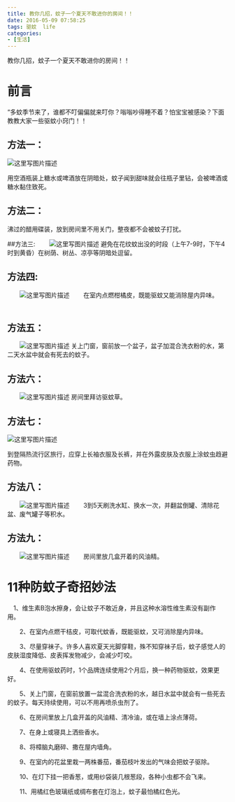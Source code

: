 ```yaml
---
title: 教你几招，蚊子一个夏天不敢进你的房间！！
date: 2016-05-09 07:58:25
tags: 驱蚊  life
categories: 
- [生活]
---
```

教你几招，蚊子一个夏天不敢进你的房间！！
<!--more-->

# 前言
“多蚊季节来了，谁都不叮偏偏就来叮你？嗡嗡吵得睡不着？怕宝宝被感染？下面教教大家一些驱蚊小窍门！！
## 方法一：
![这里写图片描述](http://imgnews.gmw.cn/attachement/jpg/site2/20160412/5796591386340603909.jpg)

用空酒瓶装上糖水或啤酒放在阴暗处，蚊子闻到甜味就会往瓶子里钻，会被啤酒或糖水黏住致死。

## 方法二：

沸过的醋用碟装，放到房间里不用关门，整夜都不会被蚊子打扰。

##方法三:
　　![这里写图片描述](http://imgnews.gmw.cn/attachement/jpg/site2/20160412/6765316288500183624.jpg)
避免在花纹蚊出没的时段（上午7-9时，下午4时到黄昏）在树荫、树丛、凉亭等阴暗处逗留。

## 方法四:
　　![这里写图片描述](http://imgnews.gmw.cn/attachement/jpg/site2/20160412/3399212990045993728.jpg)
　　在室内点燃柑橘皮，既能驱蚊又能消除屋内异味。
　　
## 方法五：
　　![这里写图片描述](http://imgnews.gmw.cn/attachement/jpg/site2/20160412/4296329243977038086.jpg)
关上门窗，窗前放一个盆子，盆子加混合洗衣粉的水，第二天水盆中就会有死去的蚊子。

## 方法六：
　　![这里写图片描述](http://imgnews.gmw.cn/attachement/jpg/site2/20160412/972716997894715278.jpg)
房间里拜访驱蚊草。

## 方法七：

![这里写图片描述](http://imgnews.gmw.cn/attachement/jpg/site2/20160412/1259655297668004577.jpg)

到登隔热流行区旅行，应穿上长袖衣服及长裤，并在外露皮肤及衣服上涂蚊虫趋避药物。

## 方法八：
　　![这里写图片描述](http://imgnews.gmw.cn/attachement/jpg/site2/20160412/7766628205407812354.jpg)
　　3到5天刷洗水缸、换水一次，并翻盆倒罐、清除花盆、废气罐子等积水。

## 方法九：
　　![这里写图片描述](http://imgnews.gmw.cn/attachement/jpg/site2/20160412/3897745475809723662.jpg)
　　房间里放几盒开着的风油精。
# 11种防蚊子奇招妙法
　1、维生素B泡水擦身，会让蚊子不敢近身，并且这种水溶性维生素没有副作用。

　　2、在室内点燃干桔皮，可取代蚊香，既能驱蚊，又可消除屋内异味。

　　3、尽量穿袜子。许多人喜欢夏天光脚穿鞋，殊不知穿袜子后，蚊子感觉人的皮肤湿度降低、皮表挥发物减少，会减少叮咬。

　　4、在使用驱蚊药时，1个品牌连续使用2个月后，换一种药物驱蚊，效果更好。

　　5、关上门窗，在窗前放置一盆混合洗衣粉的水，越日水盆中就会有一些死去的蚊子。每天持续使用，可以不用再喷杀虫剂了。

　　6、在房间里放上几盒开盖的风油精、清冷油，或在墙上涂点薄荷。

　　7、在身上或寝具上洒些香水。

　　8、将樟脑丸磨碎、撒在屋内墙角。

　　9、在室内的花盆里栽一两株番茄，番茄枝叶发出的气味会把蚊子驱除。

　　10、在灯下挂一把香葱，或用纱袋装几根葱段，各种小虫都不会飞来。

　　11、用橘红色玻璃纸或绸布套在灯泡上，蚊子最怕橘红色光。
